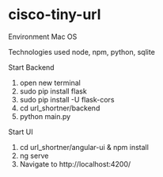# cisco-tiny-url

Environment Mac OS

Technologies used node, npm, python, sqlite

Start Backend
1. open new terminal
2. sudo pip install flask
3. sudo pip install -U flask-cors
4. cd url_shortner/backend
5. python main.py


Start UI
1. cd url_shortner/angular-ui & npm install
2. ng serve
3. Navigate to http://localhost:4200/